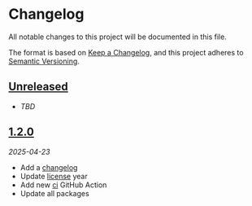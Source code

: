 # Changelog

All notable changes to this project will be documented in this file.

The format is based on [Keep a Changelog][keep-a-changelog],
and this project adheres to [Semantic Versioning][semver].

<!-- ## [X.Y.Z]
_YYYY-MM-DD_

### Added

-   TODO

### Changed

-   TODO

### Deprecated

-   TODO

### Removed

-   TODO

### Fixed

-   TODO

### Security

-   TODO -->

## [Unreleased]

-   _TBD_

## [1.2.0][1.2.0]

_2025-04-23_

-   Add a [changelog][changelog]
-   Update [license][license] year
-   Add new [ci][ci] GitHub Action
-   Update all packages

[ci]: .github/workflows/ci.yml
[license]: license
[changelog]: changelog.md
[keep-a-changelog]: https://keepachangelog.com
[semver]: https://semver.org
[unreleased]: https://github.com/bradgarropy/remix-starter/compare/v1.2.0...HEAD
[1.2.0]: https://github.com/bradgarropy/remix-starter/releases/tag/v1.2.0
